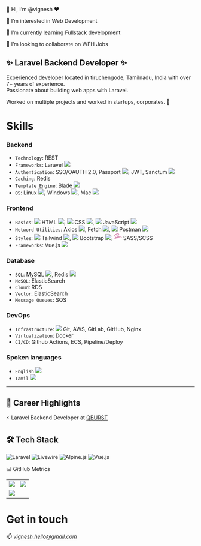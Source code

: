 👋 Hi, I’m @vignesh ❤

👀 I’m interested in Web Development

🌱 I’m currently learning Fullstack development

💞️ I’m looking to collaborate on WFH Jobs

## ✨ Laravel Backend Developer ✨

Experienced developer located in tiruchengode, Tamilnadu, India with over 7+ years of experience. <br>
Passionate about building web apps with Laravel.

Worked on multiple projects and worked in startups, corporates. 🚀

# Skills

### Backend
- `Technology`: REST
- `Frameworks`: Laravel ![](https://geps.dev/progress/80)
- `Authentication`: SSO/OAUTH 2.0, Passport ![](https://geps.dev/progress/80), JWT, Sanctum ![](https://geps.dev/progress/80)
- `Caching`: Redis
- `Template Engine`: Blade ![](https://geps.dev/progress/90)
- `OS`: Linux ![](https://geps.dev/progress/70), Windows ![](https://geps.dev/progress/80), Mac ![](https://geps.dev/progress/70)

### Frontend
- `Basics`: <img src="https://cdn.jsdelivr.net/gh/devicons/devicon/icons/html5/html5-original.svg" width="20"> HTML ![](https://geps.dev/progress/90), <img src="https://cdn.jsdelivr.net/gh/devicons/devicon/icons/css3/css3-plain.svg" width="20"> CSS ![](https://geps.dev/progress/90), <img src="https://cdn.jsdelivr.net/gh/devicons/devicon/icons/javascript/javascript-original.svg" width="20"> JavaScript ![](https://geps.dev/progress/80)
- `Netword Utilities`: Axios ![](https://geps.dev/progress/80), Fetch ![](https://geps.dev/progress/80), <img src="https://www.vectorlogo.zone/logos/getpostman/getpostman-icon.svg" width="20"/> Postman ![](https://geps.dev/progress/70)
- `Styles`: <img src="https://www.vectorlogo.zone/logos/tailwindcss/tailwindcss-icon.svg" width="20"> Tailwind ![](https://geps.dev/progress/60), <img src="https://cdn.jsdelivr.net/gh/devicons/devicon/icons/bootstrap/bootstrap-plain.svg" width="20"> Bootstrap ![](https://geps.dev/progress/70), <img src="https://raw.githubusercontent.com/devicons/devicon/master/icons/sass/sass-original.svg" width="20"> SASS/SCSS
- `Frameworks`: Vue.js ![](https://geps.dev/progress/20)

### Database
- `SQL`: MySQL ![](https://geps.dev/progress/80), Redis ![](https://geps.dev/progress/70)
- `NoSQL`: ElasticSearch
- `Cloud`: RDS
- `Vector`: ElasticSearch
- `Message Queues`: SQS

### DevOps
- `Infrastructure`: <img src="https://cdn.jsdelivr.net/gh/devicons/devicon/icons/git/git-plain.svg" width="20"> Git, AWS, GitLab, GitHub, Nginx
- `Virtualization`: Docker
- `CI/CD`: Github Actions, ECS, Pipeline/Deploy

### Spoken languages
- `English` ![](https://geps.dev/progress/80)
- `Tamil` ![](https://geps.dev/progress/100)

---

## 💼 Career Highlights

⚡ Laravel Backend Developer at [QBURST](https://www.qburst.com/en-in/) <br>

## 🛠️ Tech Stack
![Laravel](https://img.shields.io/badge/Laravel-%23FF2D20.svg?style=for-the-badge&logo=laravel&logoColor=white) ![Livewire](https://img.shields.io/badge/Livewire-%23DA558C.svg?style=for-the-badge&logo=livewire&logoColor=white) ![Alpine.js](https://img.shields.io/badge/Alpine.js-%2377C1D2.svg?style=for-the-badge&logo=alpine.js&logoColor=white) ![Vue.js](https://img.shields.io/badge/Vue.js-%233FB27F.svg?style=for-the-badge&logo=vue.js&logoColor=white)

📊 GitHub Metrics

<table border="0" cellpadding='0' cellspacing='0'>
  <tr>
    <td>
      <img src="https://github-readme-stats.vercel.app/api?username=vigneshmersal&show_icons=true&theme=github&border_radius=8" />
    </td>
    <td>
    <img src="https://github-readme-stats.vercel.app/api/top-langs/?username=vigneshmersal&layout=compact&theme=github&hide=rich+text+format&langs_count=8&border_radius=8" />
    </td>
  </tr>
  <tr>
    <td colspan="2">
      <a href="https://github.com/vigneshmersal/github-readme-activity-graph">
        <img src="https://github-readme-activity-graph.vercel.app/graph?username=vigneshmersal&theme=github-light&line=5094F0&point=3878cf&hide_title=false&custom_title=Contributions&radius=8" />
      </a>
    </td>
  </tr>
<tr>
</table>

# Get in touch
📫 *vignesh.hello@gmail.com*
